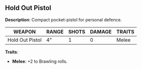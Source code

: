## Hold Out Pistol

**Description**: Compact pocket-pistol for personal defence.

| WEAPON         | RANGE | SHOTS | DAMAGE | TRAITS |
|----------------|-------|-------|--------|--------|
| Hold Out Pistol| 4”    | 1     | 0      | Melee  |

**Traits**:
- **Melee**: +2 to Brawling rolls.
